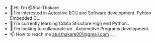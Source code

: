 - 👋 Hi, I’m @Atul-Thakare
- 👀 I’m interested in 
      Autootive ECU and Software development.
      Pyhton
      Embedded C...
- 🌱 I’m currently learning 
     Cdata Structure 
     High end Python...
- 💞️ I’m looking to collaborate on .
     Automotive Programs development..
- 📫 How to reach me 
    atul.thakare001@gmail.com
    ...

<!---
Atul-Thakare/Atul-Thakare is a ✨ special ✨ repository because its `README.md` (this file) appears on your GitHub profile.
You can click the Preview link to take a look at your changes.
--->
